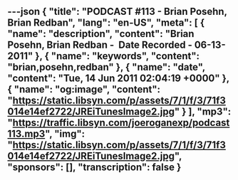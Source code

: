 ---json
{
  "title": "PODCAST #113 - Brian Posehn, Brian Redban",
  "lang": "en-US",
  "meta": [
    {
      "name": "description",
      "content": "Brian Posehn, Brian Redban -  Date Recorded - 06-13-2011"
    },
    {
      "name": "keywords",
      "content": "brian,posehn,redban"
    },
    {
      "name": "date",
      "content": "Tue, 14 Jun 2011 02:04:19 +0000"
    },
    {
      "name": "og:image",
      "content": "https://static.libsyn.com/p/assets/7/1/f/3/71f3014e14ef2722/JREiTunesImage2.jpg"
    }
  ],
  "mp3": "https://traffic.libsyn.com/joeroganexp/podcast113.mp3",
  "img": "https://static.libsyn.com/p/assets/7/1/f/3/71f3014e14ef2722/JREiTunesImage2.jpg",
  "sponsors": [],
  "transcription": false
}
---
<episode-header />

<timemark seconds="0" />

<transcribe-call-to-action />

<episode-footer />